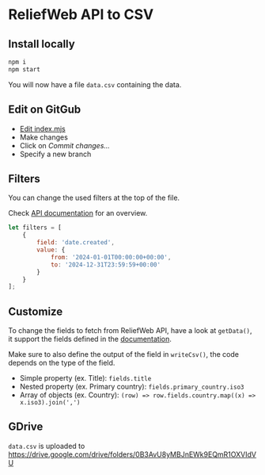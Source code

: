 # ReliefWeb API to CSV

## Install locally

```bash
npm i
npm start
```

You will now have a file `data.csv` containing the data.

## Edit on GitGub

- [Edit index.mjs](https://github.com/UN-OCHA/rw-api-to-csv/edit/main/index.mjs)
- Make changes
- Click on *Commit changes...*
- Specify a new branch

## Filters

You can change the used filters at the top of the file.

Check [API documentation](https://apidoc.reliefweb.int/fields-tables#reports) for an overview.

```js
let filters = [
    {
        field: 'date.created',
        value: {
            from: '2024-01-01T00:00:00+00:00',
            to: '2024-12-31T23:59:59+00:00'
        }
    }
];
```

## Customize

To change the fields to fetch from ReliefWeb API, have a look at `getData()`,
it support the fields defined in the [documentation](https://apidoc.reliefweb.int/fields-tables).

Make sure to also define the output of the field in `writeCsv()`, the code depends on the type of the field.

- Simple property (ex. Title): `fields.title`
- Nested property (ex. Primary country): `fields.primary_country.iso3`
- Array of objects (ex. Country): `(row) => row.fields.country.map((x) => x.iso3).join(',')`

## GDrive

`data.csv` is uploaded to https://drive.google.com/drive/folders/0B3AvU8yMBJnEWk9EQmR1OXVIdVU
